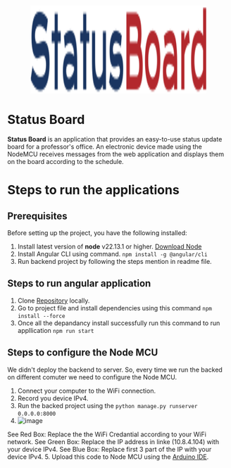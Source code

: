 <p align="center">
  <img src="https://github.com/mihirkumarmistry/status-board/blob/main/src/assets/images/logo-dark.svg" width="400" height="200">
</p>

# Status Board
**Status Board** is an application that provides an easy-to-use status update board for a professor's office. An electronic device made using the NodeMCU receives messages from the web application and displays them on the board according to the schedule.

# Steps to run the applications
## Prerequisites
Before setting up the project, you have the following installed:
1. Install latest version of **node** v22.13.1 or higher. [Download Node](https://nodejs.org/en/download)
2. Install Angular CLI using command. ```npm install -g @angular/cli```
3. Run backend project by following the steps mention in readme file.

## Steps to run angular application
1. Clone [Repository](https://github.com/mihirkumarmistry/status-board.git) locally.
2. Go to project file and install dependencies using this command ```npm install --force```
3. Once all the depandancy install successfully run this command to run appllication ```npm run start```

## Steps to configure the Node MCU
We didn't deploy the backend to server. So, every time we run the backed on different comuter we need to configure the Node MCU.
1. Connect your computer to the WiFi connection.
2. Record you device IPv4.
3. Run the backed project using the ```python manage.py runserver 0.0.0.0:8000```
4. <img width="607" alt="image" src="https://github.com/user-attachments/assets/b1c6a620-4c2e-47ad-b505-e157c78a38f5" />
  See Red Box: Replace the the WiFi Credantial according to your WiFi network.
  See Green Box: Replace the IP address in linke (10.8.4.104) with your device IPv4.
  See Blue Box: Replace first 3 part of the IP with your device IPv4.
5. Upload this code to Node MCU using the [Arduino IDE](https://www..cc/en/software).

